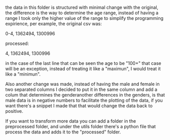 the data in this folder is structured with minimal change with the original,
the difference is the way to determine the age range, instead of having a range
I took only the higher value of the range to simplify the programming expirience,
per example, the original csv was:

  0-4, 1362494, 1300996

processed:

  4, 1362494, 1300996

in the case of the last line that can be seen the age to be "100+" that case
will be an exception, instead of treating it like a "maximun", I would treat it
like a "minimun".

Also another change was made, instead of having the male and female in two separated
columns I decided to put it in the same column and add a colum that determines the genderanother differences in the genders, is that male data is in negative numbers to facilitate the plotting of the data, if you want there's a snippet I made that that would change the data back to positive.

If you want to transform more data you can add a folder in the preprocessed folder,
and under the utils folder there's a python file that process the data and adds it to
the "processed" folder.
